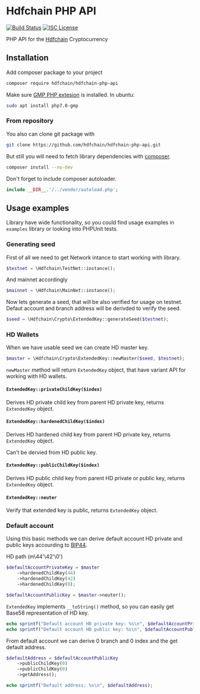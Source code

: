 # Hdfchain PHP API

[![Build Status](https://github.com/hdfchain/hdfchain-php-api/workflows/Build%20and%20Test/badge.svg)](https://github.com/hdfchain/hdfchain-php-api/actions)
[![ISC License](https://img.shields.io/badge/license-ISC-blue.svg)](http://copyfree.org)
<!--[![Scrutinizer Code Quality](https://scrutinizer-ci.com/g/hdfchain/hdfchain-php-api/badges/quality-score.png?b=master)](https://scrutinizer-ci.com/g/hdfchain/hdfchain-php-api/?branch=master)-->
<!--[![Code Coverage](https://scrutinizer-ci.com/g/hdfchain/hdfchain-php-api/badges/coverage.png?b=master)](https://scrutinizer-ci.com/g/hdfchain/hdfchain-php-api/?branch=master)-->

PHP API for the [Hdfchain](https://clkj.ltd) Cryptocurrency

## Installation

Add composer package to your project
```bash
composer require hdfchain/hdfchain-php-api
```

Make sure [GMP PHP extesion](https://www.php.net/manual/en/book.gmp.php) is installed. In ubuntu:
```bash
sudo apt install php7.0-gmp
```

### From repository

You also can clone git package with
```bash
git clone https://github.com/hdfchain/hdfchain-php-api.git
```

But still you will need to fetch library dependencies with [composer](https://getcomposer.org/doc/00-intro.md).
```bash
composer install --no-dev
```

Don't forget to include composer autoloader.
```php
include __DIR__.'/../vendor/autoload.php';
```

## Usage examples

Library have wide functionality, so you could find usage examples in `examples` library or looking into PHPUnit tests.

### Generating seed

First of all we need to get Network intance to start working with library.

```php
$testnet = \Hdfchain\TestNet::instance();
```

And mainnet accordingly
```php
$mainnet = \Hdfchain\MainNet::instance();
```

Now lets generate a seed, that will be also verified for usage on testnet.
Defaut account and branch address will be derivded to verify the seed.

```php
$seed = \Hdfchain\Crypto\ExtendedKey::generateSeed($testnet);
```

### HD Wallets

When we have usable seed we can create HD master key.

```php
$master = \Hdfchain\Crypto\ExtendedKey::newMaster($seed, $testnet);
```

`newMaster` method will return `ExtendedKey` object, that have variant API for working with HD wallets.

#### `ExtendedKey::privateChildKey($index)`

Derives HD private child key from parent HD private key, returns `ExtendedKey` object.

#### `ExtendedKey::hardenedChildKey($index)`

Derives HD hardened child key from parent HD private key, returns `ExtendedKey` object.

Can't be dervied from HD public key.

#### `ExtendedKey::publicChildKey($index)`

Derives HD public child key from parent HD private or public key, returns `ExtendedKey` object.

#### `ExtendedKey::neuter`

Verify that extended key is public, returns `ExtendedKey` object.

### Default account

Using this basic methods we can derive default account HD private and public keys accourding to [BIP44](https://github.com/bitcoin/bips/blob/master/bip-0044.mediawiki).

HD path (m\44'\42'\0')

```php
$defaultAccountPrivateKey = $master
    ->hardenedChildKey(44)
    ->hardenedChildKey(42)
    ->hardenedChildKey(0);

$defaultAccountPublicKey = $master->neuter();
```

`ExtendedKey` implements `__toString()` method, so you can easily get Base58 representation of HD key.

```php
echo sprintf("Default account HD private key: %s\n", $defaultAccountPrivateKey);
echo sprintf("Default account HD public key: %s\n", $defaultAccountPublicKey);
```

From default account we can derive 0 branch and 0 index and the get default address.

```php
$defaultAddress = $defaultAccountPublicKey
    ->publicChildKey(0)
    ->publicChildKey(0)
    ->getAddress();

echo sprintf("Default address: %s\n", $defaultAddress);
```



